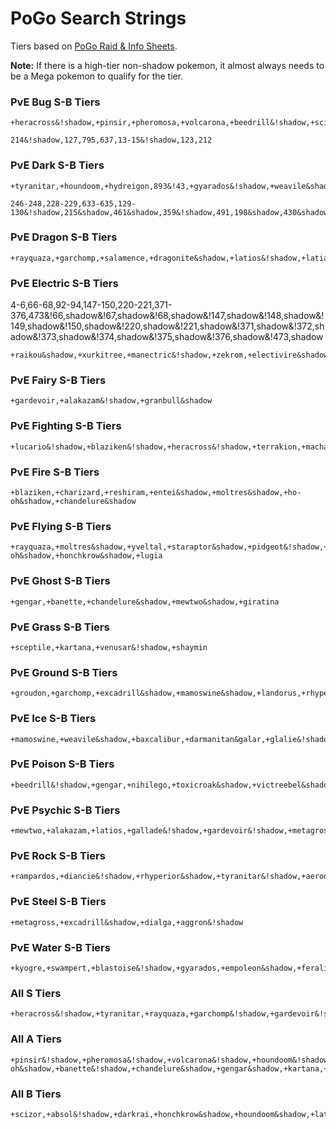 # PoGo Search Strings
Tiers based on [PoGo Raid & Info Sheets](https://docs.google.com/spreadsheets/d/1avftwmBHszB0s1_5-Z_REvvAMXdLk0vMJI3GYsSWGkg/edit#gid=318359852).

**Note:** If there is a high-tier non-shadow pokemon, it almost always needs to be a Mega pokemon to qualify for the tier. 

### PvE Bug S-B Tiers

```
+heracross&!shadow,+pinsir,+pheromosa,+volcarona,+beedrill&!shadow,+scizor
```

```
214&!shadow,127,795,637,13-15&!shadow,123,212
```

### PvE Dark S-B Tiers

```
+tyranitar,+houndoom,+hydreigon,893&!43,+gyarados&!shadow,+weavile&shadow,+absol&!shadow,+darkrai,+honchkrow&shadow
```

```
246-248,228-229,633-635,129-130&!shadow,215&shadow,461&shadow,359&!shadow,491,198&shadow,430&shadow
```

### PvE Dragon S-B Tiers

```
+rayquaza,+garchomp,+salamence,+dragonite&shadow,+latios&!shadow,+latias
```

### PvE Electric S-B Tiers
4-6,66-68,92-94,147-150,220-221,371-376,473&!66,shadow&!67,shadow&!68,shadow&!147,shadow&!148,shadow&!149,shadow&!150,shadow&!220,shadow&!221,shadow&!371,shadow&!372,shadow&!373,shadow&!374,shadow&!375,shadow&!376,shadow&!473,shadow
```
+raikou&shadow,+xurkitree,+manectric&!shadow,+zekrom,+electivire&shadow,+zapdos&shadow,+thundurus,+magnezone&shadow,+luxray&shadow,+ampharos&!shadow
```

### PvE Fairy S-B Tiers

```
+gardevoir,+alakazam&!shadow,+granbull&shadow
```

### PvE Fighting S-B Tiers

```
+lucario&!shadow,+blaziken&!shadow,+heracross&!shadow,+terrakion,+machamp&shadow,+keldeo,+alakazam&!shadow,+hariyama&shadow
```

### PvE Fire S-B Tiers

```
+blaziken,+charizard,+reshiram,+entei&shadow,+moltres&shadow,+ho-oh&shadow,+chandelure&shadow
```

### PvE Flying S-B Tiers

```
+rayquaza,+moltres&shadow,+yveltal,+staraptor&shadow,+pidgeot&!shadow,+ho-oh&shadow,+honchkrow&shadow,+lugia
```

### PvE Ghost S-B Tiers

```
+gengar,+banette,+chandelure&shadow,+mewtwo&shadow,+giratina
```

### PvE Grass S-B Tiers

```
+sceptile,+kartana,+venusar&!shadow,+shaymin
```

### PvE Ground S-B Tiers

```
+groudon,+garchomp,+excadrill&shadow,+mamoswine&shadow,+landorus,+rhyperior&shadow
```

### PvE Ice S-B Tiers

```
+mamoswine,+weavile&shadow,+baxcalibur,+darmanitan&galar,+glalie&!shadow,+mewtwo&shadow
```

### PvE Poison S-B Tiers

```
+beedrill&!shadow,+gengar,+nihilego,+toxicroak&shadow,+victreebel&shadow,+vileplume&shadow,+roserade
```

### PvE Psychic S-B Tiers

```
+mewtwo,+alakazam,+latios,+gallade&!shadow,+gardevoir&!shadow,+metagross,+hoopa
```

### PvE Rock S-B Tiers

```
+rampardos,+diancie&!shadow,+rhyperior&shadow,+tyranitar&!shadow,+aerodactyl&!shadow,+gigalith&shadow
```

### PvE Steel S-B Tiers

```
+metagross,+excadrill&shadow,+dialga,+aggron&!shadow
```

### PvE Water S-B Tiers

```
+kyogre,+swampert,+blastoise&!shadow,+gyarados,+empoleon&shadow,+feraligatr&shadow,crawdaunt&shadow
```

### All S Tiers

```
+heracross&!shadow,+tyranitar,+rayquaza,+garchomp&!shadow,+gardevoir&!shadow,+lucario&!shadow,+blaziken&!shadow,+charizard&!shadow,+rayquaza&!shadow,+gengar&!shadow,+sceptile&!shadow,+groudon&!shadow,+mamoswine&shadow,+beedrill&!shadow,+mewtwo&shadow,+alakazam&!shadow,+rampardos&shadow,+metagross&shadow,+kyogre&shadow,+swampert&!shadow,+blastoise&!shadow
```

### All A Tiers

```
+pinsir&!shadow,+pheromosa&!shadow,+volcarona&!shadow,+houndoom&!shadow,+hydreigon,+weavile&shadow,+salamence,+garchomp&shadow,+dragonite&shadow,+latios&!shadow,+raikou&shadow,+xurkitree,+manectric&!shadow,+zekrom,+electivire&shadow,+zapdos&shadow,+thundurus,+magnezone&shadow,+gardevoir&shadow,+terrakion,+machamp&shadow,+reshiram,+blaziken&shadow,+moltres&shadow,+yveltal,+staraptor&shadow,+pidgeot&!shadow,+ho-oh&shadow,+banette&!shadow,+chandelure&shadow,+gengar&shadow,+kartana,+venusaur&!shadow,+excadrill&shadow,+baxcalibur&!shadow,+darmanitan&galar,+nihilego,+toxicroak&shadow,+mewtwo&!shadow,+gallade&!shadow,+diancie&!shadow,+rhyperior&shadow,+metagross&!shadow,+excadrill&shadow,+gyarados&!shadow,+kyogre&!shadow,+swampert&shadow,+empoleon&shadow,+feraligatr&shadow
```

### All B Tiers

```
+scizor,+absol&!shadow,+darkrai,+honchkrow&shadow,+houndoom&shadow,+latias&!shadow,+latios&shadow,+luxray&shadow,+ampharos&!shadow,+granbull&shadow,+keldeo,+hariyama&shadow,+entei&shadow,+moltres&shadow,+chandelure&shadow,+charizard&shadow,+lugia,+giratina,+shaymin,+sceptile&shadow,+landorus,+mamoswine&!shadow,+glalie&!shadow,+victreebel&shadow,+vileplume&shadow,+hoopa,+alakazam&shadow,+aerodactyl&!shadow,+gigalith&shadow,+dialga,+aggron&!shadow,+gyarados&shadow,+crawdaunt&shadow,+roserade
```
